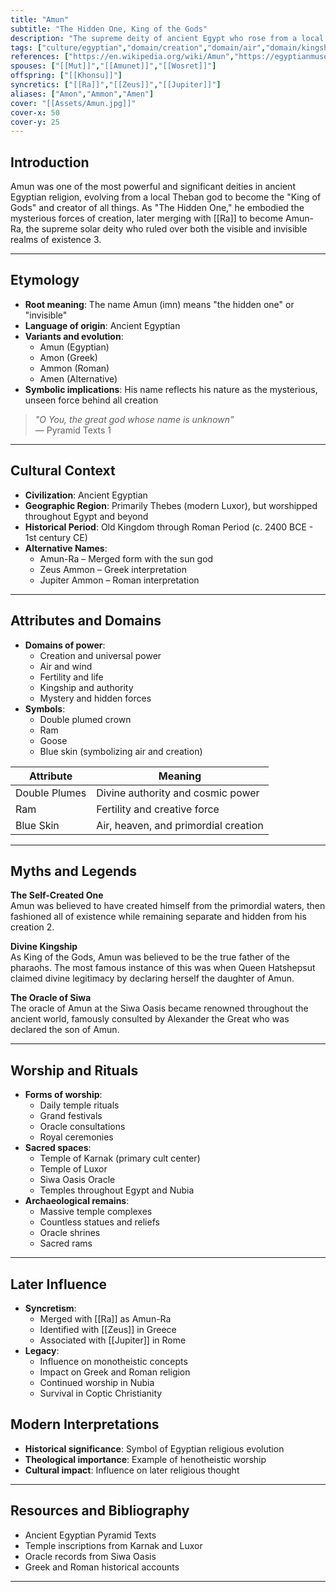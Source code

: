```yaml
---
title: "Amun"
subtitle: "The Hidden One, King of the Gods"
description: "The supreme deity of ancient Egypt who rose from a local god to become the mysterious, all-encompassing creator of the universe"
tags: ["culture/egyptian","domain/creation","domain/air","domain/kingship","trait/male","trait/creator","trait/supreme_deity","motif/A282"]
references: ["https://en.wikipedia.org/wiki/Amun","https://egyptianmuseum.org/deities-amun","https://www.worldhistory.org/amun/","https://www.britannica.com/topic/Amon"]
spouses: ["[[Mut]]","[[Amunet]]","[[Wosret]]"]
offspring: ["[[Khonsu]]"]
syncretics: ["[[Ra]]","[[Zeus]]","[[Jupiter]]"]
aliases: ["Amon","Ammon","Amen"]
cover: "[[Assets/Amun.jpg]]"
cover-x: 50
cover-y: 25
---
```

## Introduction
Amun was one of the most powerful and significant deities in ancient Egyptian religion, evolving from a local Theban god to become the "King of Gods" and creator of all things. As "The Hidden One," he embodied the mysterious forces of creation, later merging with [[Ra]] to become Amun-Ra, the supreme solar deity who ruled over both the visible and invisible realms of existence <mcreference link="https://www.worldhistory.org/amun/" index="3">3</mcreference>.

---

## Etymology

- **Root meaning**: The name Amun (imn) means "the hidden one" or "invisible"
- **Language of origin**: Ancient Egyptian
- **Variants and evolution**:
  - Amun (Egyptian)
  - Amon (Greek)
  - Ammon (Roman)
  - Amen (Alternative)
- **Symbolic implications**: His name reflects his nature as the mysterious, unseen force behind all creation

> _"O You, the great god whose name is unknown"_  
> — Pyramid Texts <mcreference link="https://en.wikipedia.org/wiki/Amun" index="1">1</mcreference>

---

## Cultural Context

- **Civilization**: Ancient Egyptian
- **Geographic Region**: Primarily Thebes (modern Luxor), but worshipped throughout Egypt and beyond
- **Historical Period**: Old Kingdom through Roman Period (c. 2400 BCE - 1st century CE)
- **Alternative Names**:
  - Amun-Ra – Merged form with the sun god
  - Zeus Ammon – Greek interpretation
  - Jupiter Ammon – Roman interpretation

---

## Attributes and Domains

- **Domains of power**: 
  - Creation and universal power
  - Air and wind
  - Fertility and life
  - Kingship and authority
  - Mystery and hidden forces
- **Symbols**: 
  - Double plumed crown
  - Ram
  - Goose
  - Blue skin (symbolizing air and creation)

| Attribute | Meaning |
|-----------|----------|
| Double Plumes | Divine authority and cosmic power |
| Ram | Fertility and creative force |
| Blue Skin | Air, heaven, and primordial creation |

---

## Myths and Legends

**The Self-Created One**  
Amun was believed to have created himself from the primordial waters, then fashioned all of existence while remaining separate and hidden from his creation <mcreference link="https://egyptianmuseum.org/deities-amun" index="2">2</mcreference>.

**Divine Kingship**  
As King of the Gods, Amun was believed to be the true father of the pharaohs. The most famous instance of this was when Queen Hatshepsut claimed divine legitimacy by declaring herself the daughter of Amun.

**The Oracle of Siwa**  
The oracle of Amun at the Siwa Oasis became renowned throughout the ancient world, famously consulted by Alexander the Great who was declared the son of Amun.

---

## Worship and Rituals

- **Forms of worship**: 
  - Daily temple rituals
  - Grand festivals
  - Oracle consultations
  - Royal ceremonies
- **Sacred spaces**: 
  - Temple of Karnak (primary cult center)
  - Temple of Luxor
  - Siwa Oasis Oracle
  - Temples throughout Egypt and Nubia
- **Archaeological remains**: 
  - Massive temple complexes
  - Countless statues and reliefs
  - Oracle shrines
  - Sacred rams

---

## Later Influence

- **Syncretism**: 
  - Merged with [[Ra]] as Amun-Ra
  - Identified with [[Zeus]] in Greece
  - Associated with [[Jupiter]] in Rome
- **Legacy**:
  - Influence on monotheistic concepts
  - Impact on Greek and Roman religion
  - Continued worship in Nubia
  - Survival in Coptic Christianity

## Modern Interpretations

- **Historical significance**: Symbol of Egyptian religious evolution
- **Theological importance**: Example of henotheistic worship
- **Cultural impact**: Influence on later religious thought

---

## Resources and Bibliography

- Ancient Egyptian Pyramid Texts
- Temple inscriptions from Karnak and Luxor
- Oracle records from Siwa Oasis
- Greek and Roman historical accounts

---